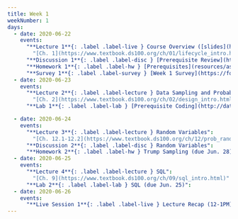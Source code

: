 ```yaml
---
title: Week 1
weekNumber: 1
days:
  - date: 2020-06-22
    events:
      "**Lecture 1**{: .label .label-live } Course Overview ([slides](https://docs.google.com/presentation/d/1cB4BvJo5_dmQH3fjc3gjG1gaZaNRpfhyaPAHYZuSjco/)) ([video](https://youtu.be/_6sIND3jOYg)) ([code](http://data100.datahub.berkeley.edu/hub/user-redirect/git-sync?repo=https://github.com/DS-100/su20&subPath=lecture/lec01/))":
        "[Ch. 1](https://www.textbook.ds100.org/ch/01/lifecycle_intro.html)"
      "**Discussion 1**{: .label .label-disc } [Prerequisite Review](https://drive.google.com/file/d/1FASmi2ZhJjghebb65C4l55OsOky2yCzL/view?usp=sharing) ([video](https://www.youtube.com/playlist?list=PLQCcNQgUcDfoDrr1LymqU1C5eAM6d0TBi)) ([solutions](https://drive.google.com/file/d/1BbXhutdHFBrOFjtt14pA-8PKpBAecC2A/view?usp=sharing))":
      "**Homework 1**{: .label .label-hw } [Prerequisites](resources/assets/hw/hw1.pdf) (due Jun. 24)":
      "**Survey 1**{: .label .label-survey } [Week 1 Survey](https://forms.gle/n7vgqdeEfNdjrKmh9) (due Jun. 24)":
  - date: 2020-06-23
    events:
      "**Lecture 2**{: .label .label-lecture } Data Sampling and Probability":
        "[Ch. 2](https://www.textbook.ds100.org/ch/02/design_intro.html)"
      "**Lab 1**{: .label .label-lab } [Prerequisite Coding](http://data100.datahub.berkeley.edu/hub/user-redirect/git-sync?repo=https://github.com/DS-100/su20&subPath=lab/lab01/) (due Jun. 23)":

  - date: 2020-06-24
    events:
      "**Lecture 3**{: .label .label-lecture } Random Variables":
        "[Ch. 12.1-12.2](https://www.textbook.ds100.org/ch/12/prob_random_vars.html)"
      "**Discussion 2**{: .label .label-disc } Random Variables":
      "**Homework 2**{: .label .label-hw } Trump Sampling (due Jun. 28)":
  - date: 2020-06-25
    events:
      "**Lecture 4**{: .label .label-lecture } SQL":
        "[Ch. 9](https://www.textbook.ds100.org/ch/09/sql_intro.html)"
      "**Lab 2**{: .label .label-lab } SQL (due Jun. 25)":
  - date: 2020-06-26
    events:
      "**Live Session 1**{: .label .label-live } Lecture Recap (12-1PM)":
---
```

